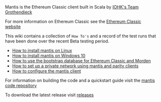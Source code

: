 Mantis is the Ethereum Classic client built in Scala by [IOHK's Team Grothendieck](https://iohk.io/projects/ethereum-classic/#team)

For more information on Ethereum Classic see the [Ethereum Classic website](https://ethereumclassic.github.io/)

This wiki contains a collection of `How To's` and a record of the test runs that have been done over the recent  Beta testing period.  

- [How to install mantis on Linux](Install-Client-on-Linux-Optionally-Using-Bootstrap-Chain-Database)
- [How to install mantis on Windows 10](Install-Client-on-Windows10)
- [How to use the bootstrap database for Ethereum Classic and Morden](Bootstrap-Database-Download-Links)
- [How to set up a private network using mantis and parity clients](Example-configuration-for-private-network)
- [How to configure the mantis client](general_configuration)


For information on building the code and a quickstart guide visit the [mantis code repository](https://github.com/input-output-hk/etc-client)

To download the latest release visit [releases](https://github.com/input-output-hk/etc-client/releases)